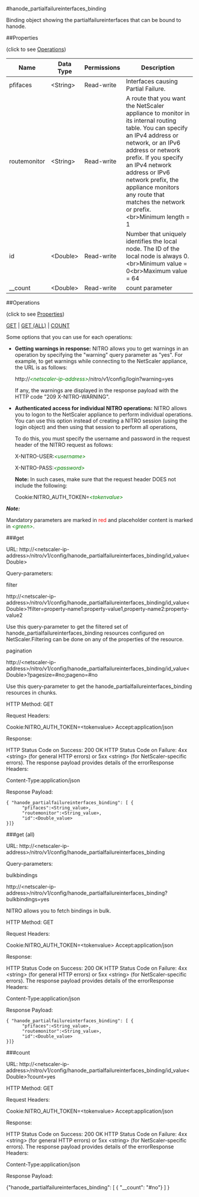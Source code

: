 #hanode_partialfailureinterfaces_binding

Binding object showing the partialfailureinterfaces that can be bound to hanode.


##Properties 
<span>(click to see [Operations](#operations))</span>


<table><thead><tr><th>Name</th><th> Data Type</th><th> Permissions</th><th>Description</th></tr></thead><tbody><tr><td>pfifaces</td><td>&lt;String></td><td>Read-write</td><td>Interfaces causing Partial Failure.</td><tr><tr><td>routemonitor</td><td>&lt;String></td><td>Read-write</td><td>A route that you want the NetScaler appliance to monitor in its internal routing table. You can specify an IPv4 address or network, or an IPv6 address or network prefix. If you specify an IPv4 network address or IPv6 network prefix, the appliance monitors any route that matches the network or prefix.&lt;br>Minimum length = 1</td><tr><tr><td>id</td><td>&lt;Double></td><td>Read-write</td><td>Number that uniquely identifies the local node. The ID of the local node is always 0.&lt;br>Minimum value = 0&lt;br>Maximum value = 64</td><tr><tr><td>__count</td><td>&lt;Double></td><td>Read-write</td><td>count parameter</td><tr></tbody></table>
##Operations 
<span>(click to see [Properties](#properties))</span>


[GET](#get) | [GET (ALL)](#get-(all)) | [COUNT](#count)


Some options that you can use for each operations:
<ul><li><p><b>Getting warnings in response:</b> NITRO allows you to get warnings in an operation by specifying the "warning" query parameter as "yes". For example, to get warnings while connecting to the NetScaler appliance, the URL is as follows:</p><p>http://<span style="color:green;font-style:italic;">&lt;netscaler-ip-address&gt;</span>/nitro/v1/config/login?warning=yes</p><p>If any, the warnings are displayed in the response payload with the HTTP code "209 X-NITRO-WARNING".</p></li><li><p><b>Authenticated access for individual NITRO operations:</b> NITRO allows you to logon to the NetScaler appliance to perform individual operations. You can use this option instead of creating a NITRO session (using the login object) and then using that session to perform all operations,</p><p>To do this, you must specify the username and password in the request header of the NITRO request as follows:</p><p>X-NITRO-USER:<span style="color:green;font-style:italic;">&lt;username&gt;</span></p><p>X-NITRO-PASS:<span style="color:green;font-style:italic;">&lt;password&gt;</span></p><p><b>Note:</b> In such cases, make sure that the request header DOES not include the following:</p><p>Cookie:NITRO_AUTH_TOKEN=<span style="color:green;font-style:italic;">&lt;tokenvalue&gt;</span></p></li></ul>



***Note:*** 
Mandatory parameters are marked in <span style="color:#FF0000;">red</span> and placeholder content is marked in <span style="color:green;font-style:italic">&lt;green&gt;</span>.

###get



URL: http://&lt;netscaler-ip-address&gt;/nitro/v1/config/hanode_partialfailureinterfaces_binding/id_value&lt;Double&gt;
Query-parameters:
filter
http://&lt;netscaler-ip-address&gt;/nitro/v1/config/hanode_partialfailureinterfaces_binding/id_value&lt;Double&gt;?filter=property-name1:property-value1,property-name2:property-value2
Use this query-parameter to get the filtered set of hanode_partialfailureinterfaces_binding resources configured on NetScaler.Filtering can be done on any of the properties of the resource.


pagination
http://&lt;netscaler-ip-address&gt;/nitro/v1/config/hanode_partialfailureinterfaces_binding/id_value&lt;Double&gt;?pagesize=#no;pageno=#no
Use this query-parameter to get the hanode_partialfailureinterfaces_binding resources in chunks.



HTTP Method: GET
Request Headers:

Cookie:NITRO_AUTH_TOKEN=&lt;tokenvalue&gt;Accept:application/json

Response:
HTTP Status Code on Success: 200 OKHTTP Status Code on Failure: 4xx &lt;string&gt; (for general HTTP errors) or 5xx &lt;string&gt; (for NetScaler-specific errors). The response payload provides details of the errorResponse Headers:

Content-Type:application/json

Response Payload: ```{ "hanode_partialfailureinterfaces_binding": [ {      "pfifaces":<String_value>,      "routemonitor":<String_value>,      "id":<Double_value>}]}```



###get (all)



URL: http://&lt;netscaler-ip-address&gt;/nitro/v1/config/hanode_partialfailureinterfaces_binding
Query-parameters:
bulkbindings
http://&lt;netscaler-ip-address&gt;/nitro/v1/config/hanode_partialfailureinterfaces_binding?bulkbindings=yes
NITRO allows you to fetch bindings in bulk.



HTTP Method: GET
Request Headers:

Cookie:NITRO_AUTH_TOKEN=&lt;tokenvalue&gt;Accept:application/json

Response:
HTTP Status Code on Success: 200 OKHTTP Status Code on Failure: 4xx &lt;string&gt; (for general HTTP errors) or 5xx &lt;string&gt; (for NetScaler-specific errors). The response payload provides details of the errorResponse Headers:

Content-Type:application/json

Response Payload: ```{ "hanode_partialfailureinterfaces_binding": [ {      "pfifaces":<String_value>,      "routemonitor":<String_value>,      "id":<Double_value>}]}```



###count



URL: http://&lt;netscaler-ip-address&gt;/nitro/v1/config/hanode_partialfailureinterfaces_binding/id_value&lt;Double&gt;?count=yes
HTTP Method: GET
Request Headers:

Cookie:NITRO_AUTH_TOKEN=&lt;tokenvalue&gt;Accept:application/json

Response:
HTTP Status Code on Success: 200 OKHTTP Status Code on Failure: 4xx &lt;string&gt; (for general HTTP errors) or 5xx &lt;string&gt; (for NetScaler-specific errors). The response payload provides details of the errorResponse Headers:

Content-Type:application/json

Response Payload: 
{"hanode_partialfailureinterfaces_binding": [ { "__count": "#no"} ] }


